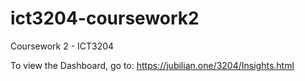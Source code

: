 # ict3204-coursework2

Coursework 2 - ICT3204

To view the Dashboard, go to: https://jubilian.one/3204/Insights.html
